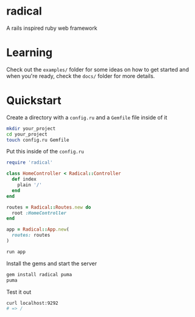 # radical

A rails inspired ruby web framework

# Learning

Check out the `examples/` folder for some ideas on how to get started and when  you're ready, check the `docs/` folder for more details.

# Quickstart

Create a directory with a `config.ru` and a `Gemfile` file inside of it

```sh
mkdir your_project
cd your_project
touch config.ru Gemfile
```

Put this inside of the `config.ru`

```rb
require 'radical'

class HomeController < Radical::Controller
  def index
    plain '/'
  end
end

routes = Radical::Routes.new do
  root :HomeController
end

app = Radical::App.new(
  routes: routes
)

run app
```

Install the gems and start the server

```sh
gem install radical puma
puma
```

Test it out

```sh
curl localhost:9292
# => /
```
